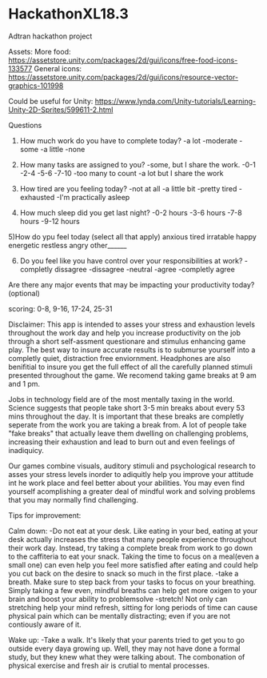 # HackathonXL18.3
Adtran hackathon project

Assets:
More food: https://assetstore.unity.com/packages/2d/gui/icons/free-food-icons-133577 
General icons: https://assetstore.unity.com/packages/2d/gui/icons/resource-vector-graphics-101998 

Could be useful for Unity: 
https://www.lynda.com/Unity-tutorials/Learning-Unity-2D-Sprites/599611-2.html

Questions 
1) How much work do you have to complete today?
-a lot 
-moderate
-some
-a little
-none

2) How many tasks are assigned to you?
-some, but I share the work.
-0-1
-2-4
-5-6
-7-10
-too many to count
-a lot but I share the work 

3) How tired are you feeling today?
-not at all
-a little bit
-pretty tired
-exhausted
-I'm practically asleep

4) How much sleep did you get last night?
-0-2 hours
-3-6 hours
-7-8 hours
-9-12 hours

5)How do ypu feel today (select all that apply) 
anxious
tired
irratable
happy
energetic
restless
angry
other______

6) Do you feel like you have control over your responsibilities at work?
-completly dissagree
-dissagree
-neutral
-agree
-completly agree

Are there any major events that may be impacting your productivity today? (optional) 

scoring: 0-8, 9-16, 17-24, 25-31


Disclaimer: This app is intended to asses your stress and exhaustion levels throughout the work day and help you increase productivity on the job through a short self-assment questionare and stimulus enhancing game play. The best way to insure accurate results is to submurse yourself into a completly quiet, distraction free enviornment. Headphones are also benifitial to insure you get the full effect of all the carefully planned stimuli presented throughout the game. We recomend taking game breaks at 9 am and 1 pm.

Jobs in technology field are of the most mentally taxing in the world. Science suggests that people take short 3-5 min breaks about every 53 mins throughout the day. It is important that these breaks are completly seperate from the work you are taking a break from. A lot of people take "fake breaks" that actually leave them dwelling on challenging problems, increasing their exhaustion and lead to burn out and even feelings of inadiquicy. 

Our games combine visuals, auditory stimuli and psychological research to asses your stress levels inorder to adiquitly help you improve your attitude int he work place and feel better about your abilities. You may even find yourself acomplishing a greater deal of mindful work and solving problems that you may normally find challenging. 


Tips for improvement:

Calm down:
-Do not eat at your desk. Like eating in your bed, eating at your desk actually increases the stress that many people experience throughout their work day. Instead, try taking a complete break from work to go down to the caffiteria to eat your snack. Taking the time to focus on a meal(even a small one) can even help you feel more satisfied after eating and could help you cut back on the desire to snack so much in the first place.
-take a breath. Make sure to step back from your tasks to focus on your breathing. Simply taking a few even, mindful breaths can help get more oxigen to your brain and boost your ability to problemsolve 
-stretch! Not only can stretching help your mind refresh, sitting for long periods of time can cause physical pain which can be mentally distracting; even if you are not contiously aware of it. 

Wake up:
-Take a walk. It's likely that your parents tried to get you to go outside every daya growing up. Well, they may not have done a formal study, but they knew what they were talking about. The combonation of physical exercise and fresh air is crutial to mental processes.  
